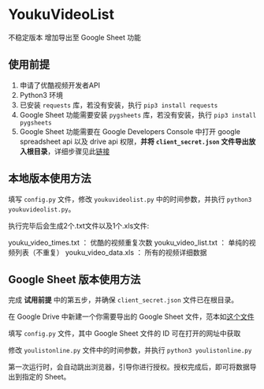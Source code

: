 # YoukuVideoList

不稳定版本
增加导出至 Google Sheet 功能
## 使用前提

1. 申请了优酷视频开发者API
2. Python3 环境
3. 已安装 `requests` 库，若没有安装，执行 `pip3 install requests`
4. Google Sheet 功能需要安装 `pygsheets` 库，若没有安装，执行 `pip3 install pygsheets`
5. Google Sheet 功能需要在 Google Developers Console 中打开 google spreadsheet api 以及 drive api 权限，**并将 `client_secret.json` 文件导出放入根目录**，详细步骤见此[链接](https://pygsheets.readthedocs.io/en/latest/authorizing.html)

## 本地版本使用方法

填写 `config.py` 文件，修改 `youkuvideolist.py` 中的时间参数，并执行 `python3 youkuvideolist.py`。

执行完毕后会生成2个.txt文件以及1个.xls文件:

youku_video_times.txt ： 优酷的视频重复次数
youku_video_list.txt ： 单纯的视频列表（不重复）
youku_video_data.xls ： 所有的视频详细数据

## Google Sheet 版本使用方法

完成 **试用前提** 中的第五步，并确保 `client_secret.json` 文件已在根目录。

在 Google Drive 中新建一个你需要导出的 Google Sheet 文件，范本如[这个文件](https://docs.google.com/spreadsheets/d/1-VX0obPVuCweJPkbTHqOe1c67fuEGf1qwBz4E9BwNn4/edit?usp=sharing)

填写 `config.py` 文件，其中 Google Sheet 文件的 ID 可在打开的网址中获取

修改 `youlistonline.py` 文件中的时间参数，并执行 `python3 youlistonline.py`

第一次运行时，会自动跳出浏览器，引导你进行授权。授权完成后，即可将数据导出到指定的 Sheet。